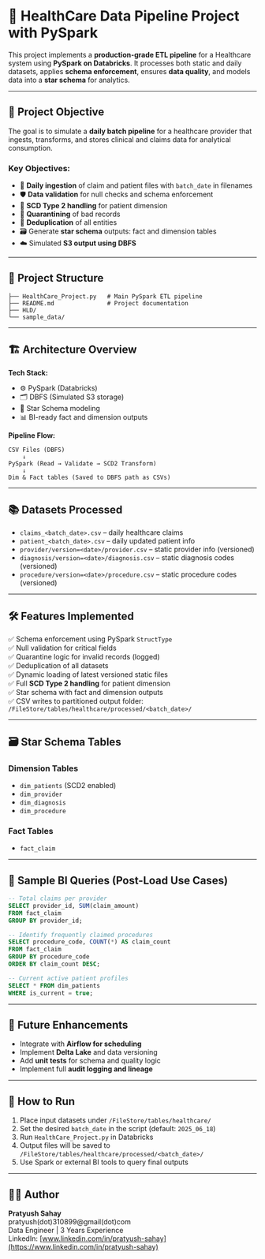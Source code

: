 # 🏥 HealthCare Data Pipeline Project with PySpark

This project implements a **production-grade ETL pipeline** for a Healthcare system using **PySpark on Databricks**. It processes both static and daily datasets, applies **schema enforcement**, ensures **data quality**, and models data into a **star schema** for analytics.

---

## 🎯 Project Objective

The goal is to simulate a **daily batch pipeline** for a healthcare provider that ingests, transforms, and stores clinical and claims data for analytical consumption.

### Key Objectives:

- 📅 **Daily ingestion** of claim and patient files with `batch_date` in filenames  
- 🛡️ **Data validation** for null checks and schema enforcement  
- 🔁 **SCD Type 2 handling** for patient dimension  
- 🧹 **Quarantining** of bad records  
- 🧼 **Deduplication** of all entities  
- 🗃️ Generate **star schema** outputs: fact and dimension tables  
- ☁️ Simulated **S3 output using DBFS**  

---

## 📁 Project Structure

```
├── HealthCare_Project.py   # Main PySpark ETL pipeline
├── README.md               # Project documentation
├── HLD/
└── sample_data/
```

---

## 🏗️ Architecture Overview

**Tech Stack:**
- ⚙️ PySpark (Databricks)
- 🗂️ DBFS (Simulated S3 storage)
- 🧬 Star Schema modeling
- 📊 BI-ready fact and dimension outputs

**Pipeline Flow:**

```
CSV Files (DBFS) 
    ↓
PySpark (Read → Validate → SCD2 Transform)
    ↓
Dim & Fact tables (Saved to DBFS path as CSVs)
```

---

## 📚 Datasets Processed

- `claims_<batch_date>.csv` – daily healthcare claims  
- `patient_<batch_date>.csv` – daily updated patient info  
- `provider/version=<date>/provider.csv` – static provider info (versioned)  
- `diagnosis/version=<date>/diagnosis.csv` – static diagnosis codes (versioned)  
- `procedure/version=<date>/procedure.csv` – static procedure codes (versioned)  

---

## 🛠️ Features Implemented

✅ Schema enforcement using PySpark `StructType`  
✅ Null validation for critical fields  
✅ Quarantine logic for invalid records (logged)  
✅ Deduplication of all datasets  
✅ Dynamic loading of latest versioned static files  
✅ Full **SCD Type 2 handling** for patient dimension  
✅ Star schema with fact and dimension outputs  
✅ CSV writes to partitioned output folder: `/FileStore/tables/healthcare/processed/<batch_date>/`

---

## 🗃️ Star Schema Tables

### Dimension Tables
- `dim_patients` (SCD2 enabled)
- `dim_provider`
- `dim_diagnosis`
- `dim_procedure`

### Fact Tables
- `fact_claim`

---

## 🧪 Sample BI Queries (Post-Load Use Cases)

```sql
-- Total claims per provider
SELECT provider_id, SUM(claim_amount)
FROM fact_claim
GROUP BY provider_id;

-- Identify frequently claimed procedures
SELECT procedure_code, COUNT(*) AS claim_count
FROM fact_claim
GROUP BY procedure_code
ORDER BY claim_count DESC;

-- Current active patient profiles
SELECT * FROM dim_patients
WHERE is_current = true;
```

---

## 🚀 Future Enhancements

- Integrate with **Airflow for scheduling**
- Implement **Delta Lake** and data versioning
- Add **unit tests** for schema and quality logic
- Implement full **audit logging and lineage**

---

## 📂 How to Run

1. Place input datasets under `/FileStore/tables/healthcare/`
2. Set the desired `batch_date` in the script (default: `2025_06_18`)
3. Run `HealthCare_Project.py` in Databricks
4. Output files will be saved to `/FileStore/tables/healthcare/processed/<batch_date>/`
5. Use Spark or external BI tools to query final outputs

---

## 👨‍💻 Author

**Pratyush Sahay**  
pratyush(dot)310899@gmail(dot)com  
Data Engineer | 3 Years Experience  
LinkedIn: [www.linkedin.com/in/pratyush-sahay](https://www.linkedin.com/in/pratyush-sahay)
